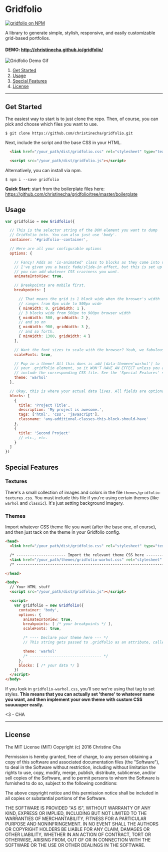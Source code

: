 Gridfolio
=====
[![gridfolio on NPM](https://img.shields.io/npm/v/gridfolio.svg?style=flat-square)](https://www.npmjs.com/package/gridfolio)

A library to generate simple, stylish, responsive, and easily customizable grid-based portfolios.

#### DEMO: http://christinecha.github.io/gridfolio/

![Gridfolio Demo Gif](https://media.giphy.com/media/l2Sq3sTZemUkQpUli/giphy.gif)


1. [Get Started](#get-started)
2. [Usage](#usage)
3. [Special Features](#special-features)
4. [License](#license)




----

## Get Started

The easiest way to start is to just clone the repo. Then, of course, you can pick and choose which files you want to use.
```
$ git clone https://github.com/christinecha/gridfolio.git
```

Next, include the script and the base CSS in your HTML.

````html
  <link href="/your_path/dist/gridfolio.css" rel="stylesheet" type="text/css">
````
````html
  <script src="/your_path/dist/gridfolio.js"></script>
````

Alternatively, you can install via npm.
```
$ npm i --save gridfolio
```

**Quick Start:** start from the boilerplate files here: https://github.com/christinecha/gridfolio/tree/master/boilerplate


## Usage

````js
var gridfolio = new Gridfolio({

  // This is the selector string of the DOM element you want to dump
  // Gridfolio into. You can also just use 'body'.
  container: '#gridfolio--container',

  // Here are all your configurable options
  options: {

    // Fancy! Adds an 'is-animated' class to blocks as they come into view.
    // I've given you a basic fade/slide-in effect, but this is set up so
    // you can add whatever CSS craziness you want.
    animateIntoView: true,

    // Breakpoints are mobile first.
    breakpoints: [

      // That means the grid is 1 block wide when the broswer's width
      // ranges from 0px wide to 500px wide
      { minWidth: 0, gridWidth: 1 },
      // 3 blocks wide from 500px to 900px browser width
      { minWidth: 500, gridWidth: 2 },
      // and so on
      { minWidth: 900, gridWidth: 3 },
      // and so forth.
      { minWidth: 1300, gridWidth: 4 }
    ],

    // Want the font sizes to scale with the browser? Yeah, we fabulous.
    scaleFonts: true,

    // Pop in a theme! All this does is add [data-themee='warhol'] to
    // your .gridfolio element, so it WON'T HAVE AN EFFECT unless you also
    // include the corresponding CSS file. See the 'Special Features' section.
    theme: 'warhol'
  },

  // Okay, this is where your actual data lives. All fields are optional.
  blocks: [
    {
      title: 'Project Title',
      description: 'My project is awesome.',
      tags: ['html', 'css', 'javascript'],
      classname: 'any-additional-classes-this-block-should-have'
    },
    {
      title: 'Second Project'
      // etc., etc.
    }
  ]
})
````


## Special Features

### Textures

There's a small collection of images and colors in the file `themes/gridfolio-textures.css`. You must include this file if you're using certain themes (like `warhol` and `classic`). It's just setting background imagery.



### Themes

Import whatever CSS theme file you want (after the base one, of course), and then just tack on the theme in your Gridfolio config.
````html
<head>
  <link href="/your_path/dist/gridfolio.css" rel="stylesheet" type="text/css">

  /* ---------------------- Import the relevant theme CSS here --------------------- */
  <link href="/your_path/themes/gridfolio-warhol.css" rel="stylesheet" type="text/css">
  /* ------------------------------------------------------------------------------- */

</head>

<body>
  // Your HTML stuff
  <script src="/your_path/dist/gridfolio.js"></script>

  <script>
    var gridfolio = new Gridfolio({
      container: 'body',
      options: {
        animateIntoView: true,
        breakpoints: [ /* your breakpoints */ ],
        scaleFonts: true,

        /* ---- Declare your theme here --- */
        // This string gets passed to .gridfolio as an attribute, called 'data-theme'.

        theme: 'warhol'
        /* -------------------------------- */
      },
      blocks: [ /* your data */ ]
    })
  </script>
</body>
````

If you look in `gridfolio-warhol.css`, you'll see we're using that tag to set styles. **This means that you can actually set 'theme' to whatever name you want, and then implement your own theme with custom CSS suuuuuper easily.**

<3 - CHA

----

## License

The MIT License (MIT) Copyright (c) 2016 Christine Cha

Permission is hereby granted, free of charge, to any person obtaining a copy of this software and associated documentation files (the "Software"), to deal in the Software without restriction, including without limitation the rights to use, copy, modify, merge, publish, distribute, sublicense, and/or sell copies of the Software, and to permit persons to whom the Software is furnished to do so, subject to the following conditions:

The above copyright notice and this permission notice shall be included in all copies or substantial portions of the Software.

THE SOFTWARE IS PROVIDED "AS IS", WITHOUT WARRANTY OF ANY KIND, EXPRESS OR IMPLIED, INCLUDING BUT NOT LIMITED TO THE WARRANTIES OF MERCHANTABILITY, FITNESS FOR A PARTICULAR PURPOSE AND NONINFRINGEMENT. IN NO EVENT SHALL THE AUTHORS OR COPYRIGHT HOLDERS BE LIABLE FOR ANY CLAIM, DAMAGES OR OTHER LIABILITY, WHETHER IN AN ACTION OF CONTRACT, TORT OR OTHERWISE, ARISING FROM, OUT OF OR IN CONNECTION WITH THE SOFTWARE OR THE USE OR OTHER DEALINGS IN THE SOFTWARE.
